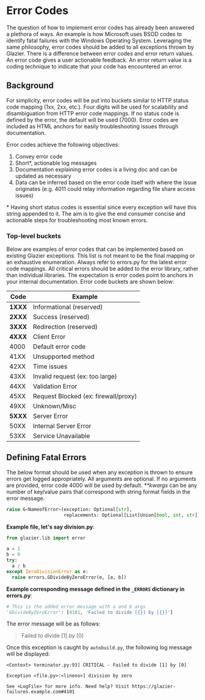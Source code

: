 # Error Codes

<!--* freshness: { owner: '@tseknet' reviewed: '2022-01-05' } *-->

The question of how to implement error codes has already been answered a
plethora of ways. An example is how Microsoft uses BSOD codes to identify fatal
failures with the Windows Operating System. Leveraging the same philosophy,
error codes should be added to all exceptions thrown by Glazier. There is a
difference between error codes and error return values. An error code gives a
user actionable feedback. An error return value is a coding technique to
indicate that your code has encountered an error.

## Background

For simplicity, error codes will be put into buckets similar to HTTP status code
mapping (1xx, 2xx, etc.). Four digits will be used for scalability and
disambiguation from HTTP error code mappings. If no status code is defined by
the error, the default will be used (7000). Error codes are included as HTML
anchors for easily troubleshooting issues through documentation.

Error codes achieve the following objectives:

1.  Convey error code
1.  Short*, actionable log messages
1.  Documentation explaining error codes is a living doc and can be updated as
    necessary
1.  Data can be inferred based on the error code itself with where the issue
    originates (e.g. 4011 could relay information regarding file share access
    issues)

\* Having short status codes is essential since every exception will have this
string appended to it. The aim is to give the end consumer concise and
actionable steps for troubleshooting most known errors.

### Top-level buckets

Below are examples of error codes that can be implemented based on existing
Glazier exceptions. This list is not meant to be the final mapping or an
exhaustive enumeration. Always refer to errors.py for the latest error code
mappings. All critical errors should be added to the error library, rather than
individual libraries. The expectation is error codes point to anchors in your
internal documentation. Error code buckets are shown below:

Code     | Example
-------- | ------------------------------------
**1XXX** | Informational (reserved)
**2XXX** | Success (reserved)
**3XXX** | Redirection (reserved)
**4XXX** | Client Error
4000     | Default error code
41XX     | Unsupported method
42XX     | Time issues
43XX     | Invalid request (ex: too large)
44XX     | Validation Error
45XX     | Request Blocked (ex: firewall/proxy)
49XX     | Unknown/Misc
**5XXX** | Server Error
50XX     | Internal Server Error
53XX     | Service Unavailable

## Defining Fatal Errors

The below format should be used when any exception is thrown to ensure errors
get logged appropriately. All arguments are optional. If no arguments are
provided, error code 4000 will be used by default. _\**kwargs_ can be any number
of key/value pairs that correspond with string format fields in the error
message.

```python
raise G<NameofError>(exception: Optional[str],
                     replacements: Optional[List[Union[bool, int, str]]])
```

**Example file, let's say division.py**:

```python
from glazier.lib import error

a = 1
b = 0
try:
  a / b
except ZeroDivisionError as e:
  raise errors.GDivideByZeroError(e, [a, b])
```

**Example corresponding message defined in the `_ERRORS` dictionary in
errors.py**:

```python
# This is the added error message with a and b args
'GDivideByZeroError': [4101, 'Failed to divide [{}] by [{}]']
```

The error message will be as follows:

> Failed to divide [1] by [0]

Once this exception is caught by `autobuild.py`, the following log message will
be displayed:

```
<Context> terminator.py:93] CRITICAL - Failed to divide [1] by [0]

Exception <file.py>:<lineno>] division by zero

See <LogFile> for more info. Need help? Visit https://glazier-failures.example.com#4101
```
